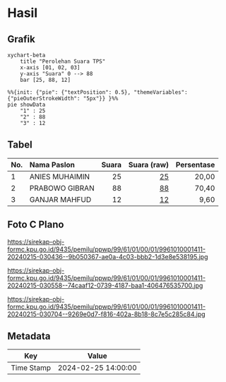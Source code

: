 # Hasil

## Grafik

```mermaid
xychart-beta
    title "Perolehan Suara TPS"
    x-axis [01, 02, 03]
    y-axis "Suara" 0 --> 88
    bar [25, 88, 12]
```

```mermaid
%%{init: {"pie": {"textPosition": 0.5}, "themeVariables": {"pieOuterStrokeWidth": "5px"}} }%%
pie showData
    "1" : 25
    "2" : 88
    "3" : 12
```

## Tabel

| No. | Nama Paslon    | Suara | Suara (raw) | Persentase |
|:--- |:-------------- | -----:| -----------:| ----------:|
| 1   | ANIES MUHAIMIN | 25    | [25][p-1]   | 20,00      |
| 2   | PRABOWO GIBRAN | 88    | [88][p-2]   | 70,40      |
| 3   | GANJAR MAHFUD  | 12    | [12][p-3]   | 9,60       |


[p-1]: https://github.com/gigit-pemilu/pemilu-2024-99-luar-negeri/blob/main/pilpres/hitung-suara/sub/99-luar-negeri/sub/61-kota-kinabalu-malaysia/sub/01-kota-kinabalu-malaysia/sub/0001-kota-kinabalu-malaysia/sub/411-ksk-400/sub/paslon-1.txt
[p-2]: https://github.com/gigit-pemilu/pemilu-2024-99-luar-negeri/blob/main/pilpres/hitung-suara/sub/99-luar-negeri/sub/61-kota-kinabalu-malaysia/sub/01-kota-kinabalu-malaysia/sub/0001-kota-kinabalu-malaysia/sub/411-ksk-400/sub/paslon-2.txt
[p-3]: https://github.com/gigit-pemilu/pemilu-2024-99-luar-negeri/blob/main/pilpres/hitung-suara/sub/99-luar-negeri/sub/61-kota-kinabalu-malaysia/sub/01-kota-kinabalu-malaysia/sub/0001-kota-kinabalu-malaysia/sub/411-ksk-400/sub/paslon-3.txt

## Foto C Plano

https://sirekap-obj-formc.kpu.go.id/9435/pemilu/ppwp/99/61/01/00/01/9961010001411-20240215-030436--9b050367-ae0a-4c03-bbb2-1d3e8e538195.jpg

https://sirekap-obj-formc.kpu.go.id/9435/pemilu/ppwp/99/61/01/00/01/9961010001411-20240215-030558--74caaf12-0739-4187-baa1-406476535700.jpg

https://sirekap-obj-formc.kpu.go.id/9435/pemilu/ppwp/99/61/01/00/01/9961010001411-20240215-030704--9269e0d7-f816-402a-8b18-8c7e5c285c84.jpg


## Metadata

| Key        | Value               |
| ---------- | ------------------- |
| Time Stamp | 2024-02-25 14:00:00 |



